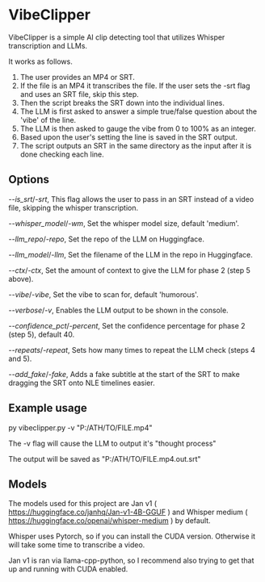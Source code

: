 # VibeClipper
VibeClipper is a simple AI clip detecting tool that utilizes Whisper transcription and LLMs.

It works as follows.
1. The user provides an MP4 or SRT.
2. If the file is an MP4 it transcribes the file. If the user sets the -srt flag and uses an SRT file, skip this step.
3. Then the script breaks the SRT down into the individual lines.
4. The LLM is first asked to answer a simple true/false question about the 'vibe' of the line.
5. The LLM is then asked to gauge the vibe from 0 to 100% as an integer.
6. Based upon the user's setting the line is saved in the SRT output.
7. The script outputs an SRT in the same directory as the input after it is done checking each line.

## Options
*--is_srt*/*-srt*, This flag allows the user to pass in an SRT instead of a video file, skipping the whisper transcription.

*--whisper_model*/*-wm*, Set the whisper model size, default 'medium'.

*--llm_repo*/*-repo*, Set the repo of the LLM on Huggingface.

*--llm_model*/*-llm*, Set the filename of the LLM in the repo in Huggingface.

*--ctx*/*-ctx*, Set the amount of context to give the LLM for phase 2 (step 5 above).

*--vibe*/*-vibe*, Set the vibe to scan for, default 'humorous'.

*--verbose*/*-v*, Enables the LLM output to be shown in the console.

*--confidence_pct*/*-percent*, Set the confidence percentage for phase 2 (step 5), default 40.

*--repeats*/*-repeat*, Sets how many times to repeat the LLM check (steps 4 and 5).

*--add_fake*/*-fake*, Adds a fake subtitle at the start of the SRT to make dragging the SRT onto NLE timelines easier.

## Example usage
py vibeclipper.py -v "P:/ATH/TO/FILE.mp4"

The -v flag will cause the LLM to output it's "thought process"

The output will be saved as "P:/ATH/TO/FILE.mp4.out.srt"

## Models
The models used for this project are Jan v1 ( https://huggingface.co/janhq/Jan-v1-4B-GGUF ) and Whisper medium ( https://huggingface.co/openai/whisper-medium ) by default.

Whisper uses Pytorch, so if you can install the CUDA version. Otherwise it will take some time to transcribe a video.

Jan v1 is ran via llama-cpp-python, so I recommend also trying to get that up and running with CUDA enabled. 

